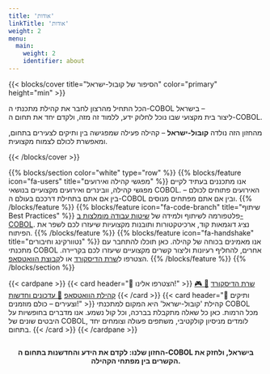 ```yaml
---
title: 'אודות'
linkTitle: 'אודות'
weight: 2
menu:
  main:
    weight: 2
    identifier: about
---
```


{{< blocks/cover title="הסיפור של קובול-ישראל" color="primary" height="min" >}}
<div class="mx-auto">
  <p class="lead">
    הכל התחיל מהרצון לחבר את קהילת מתכנתי ה-COBOL בישראל – <br> ליצור בית מקצועי שבו נוכל לחלוק ידע, ללמוד זה מזה, ולקדם יחד את תחום ה-COBOL.
  </p>
  <p class="lead">
    מהחזון הזה נולדה <b>קובול-ישראל</b> – קהילה פעילה שמפגישה בין ותיקים לצעירים בתחום, ומאפשרת לכולם לצמוח מקצועית.
  </p>
</div>
{{< /blocks/cover >}}

{{% blocks/section color="white" type="row" %}}
{{% blocks/feature icon="fa-users" title="מפגשי קהילה ואירועים" %}}
אנו מתכננים בעתיד לקיים מפגשי קהילה, וובינרים ואירועים מקצועיים בנושאי COBOL. האירועים פתוחים לכולם – בין אם אתם בתחילת דרככם בעולם ה-COBOL ובין אם אתם מפתחים מנוסים.
{{% /blocks/feature %}}
{{% blocks/feature icon="fa-code-branch" title="שיתוף Best Practices" %}}
פלטפורמה לשיתוף ולמידה של <a href="/he/resources/best-practices" target="_blank">שיטות עבודה מומלצות ב-COBOL</a>. נציג דוגמאות קוד, ארכיטקטורות ותובנות מקצועיות שיעזרו לכם לשפר את הפיתוח.
{{% /blocks/feature %}}
{{% blocks/feature icon="fa-handshake" title="נטוורקינג וחיבורים" %}}
אנו מאמינים בכוחה של קהילה. כאן תוכלו להתחבר עם מתכנתי COBOL אחרים, להחליף רעיונות וליצור קשרים מקצועיים שיעזרו לכם בקריירה. הצטרפו ל<a href="<קישור לשרת הדיסקורד של קובול-ישראל>" target="_blank">שרת הדיסקורד</a> או ל<a href="<קישור לקבוצת הוואטסאפ של קובול-ישראל>" target="_blank">קבוצת הוואטסאפ</a>.
{{% /blocks/feature %}}
{{% /blocks/section %}}

{{< cardpane >}}
  {{< card header="💬 הצטרפו אלינו!" >}}
    <a class="btn btn-lg btn-info me-3 mb-4" href="<קישור לשרת הדיסקורד של קובול-ישראל>" target="_blank">🎮 שרת הדיסקורד</a>
    <a class="btn btn-lg btn-success me-3 mb-4" href="<קישור לקבוצת הוואטסאפ של קובול-ישראל>" target="_blank">💬 קהילת הוואטסאפ</a>
    <a class="btn btn-lg btn-secondary me-3 mb-4" href="<קישור לקבוצת עדכונים בוואטסאפ - אם קיימת>" target="_blank">📰 עדכונים וחדשות</a>
  {{< /card >}}
  {{< card header="🌟 ותיקים וצעירים – כולם מוזמנים!" >}}
    קהילת 'קובול-ישראל' היא המקום למתכנתי COBOL מכל הרמות. כאן כל שאלה מתקבלת בברכה, וכל קול נשמע. אנו מדברים בחופשיות על היבטים שונים של COBOL, לומדים מניסיון קולקטיבי, משתפים פעולה וצומחים יחד בתחום.
  {{< /card >}}
{{< /cardpane >}}

<div style="text-align:center; margin-top:2em;">
  <b>החזון שלנו: לקדם את הידע והחדשנות בתחום ה-COBOL בישראל, ולחזק את הקשרים בין מפתחי הקהילה.</b>
</div>